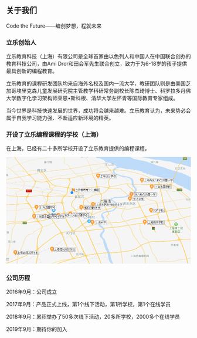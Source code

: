 ## 关于我们

Code the Future——编创梦想，程就未来

### 立乐创始人

立乐教育科技（上海）有限公司是全球首家由以色列人和中国人在中国联合创办的教育科技公司，由Ami Dror和田会军先生联合创立，致力于为6-18岁的孩子提供最具创新的编程教育。

立乐教育的课程研发团队均来自海外名校及国内一流大学，教研团队则是由美国芝加哥埃里克森儿童发展研究院主管教学科研常务副校长陈杰琦博士、科罗拉多丹佛大学数字化学习架构师莱恩•斯科根、清华大学左怀青等国际教育专家组成。

当今世界是科技快速发展的世界，成功将会越来越难。立乐教育认为，未来势必会属于自我学习能力强、不断适应新环境的精英。

### 开设了立乐编程课程的学校（上海）

在上海，已经有二十多所学校开设了立乐教育提供的编程课程。

![map](../images/introduction/map.png)



### 公司历程

2016年9月：公司成立

2017年9月：产品正式上线，第1个线下活动，第1所学校，第1个在线学员

2018年9月：累积举办了50多次线下活动，20多所学校，2000多个在线学员

2019年9月：期待你的加入


